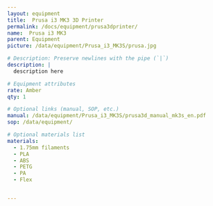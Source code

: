 ```yaml
---
layout: equipment
title:  Prusa i3 MK3 3D Printer
permalink: /docs/equipment/prusa3dprinter/
name:  Prusa i3 MK3
parent: Equipment
picture: /data/equipment/Prusa_i3_MK3S/prusa.jpg

# Description: Preserve newlines with the pipe (`|`)
description: |
  description here

# Equipment attributes
rate: Amber
qty: 1

# Optional links (manual, SOP, etc.)
manual: /data/equipment/Prusa_i3_MK3S/prusa3d_manual_mk3s_en.pdf
sop: /data/equipment/

# Optional materials list
materials:
  - 1.75mm filaments
  - PLA 
  - ABS
  - PETG 
  - PA 
  - Flex 


---
```

